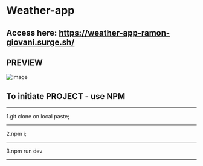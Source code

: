 # Weather-app

## Access here: https://weather-app-ramon-giovani.surge.sh/

##                                                             PREVIEW 
                      
![image](https://user-images.githubusercontent.com/70456830/205723582-3a85f9ed-40a6-4788-bed8-3f1efd17e01d.png)


## To initiate PROJECT - use NPM
-------------------------------------------------

 1.git clone on local paste;
 
-------------------------------------------------

 2.npm i;
 
-------------------------------------------------

 3.npm run dev
 
-------------------------------------------------
